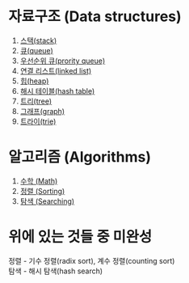 # 자료구조 (Data structures)

 1. [스택(stack)](https://github.com/Iam-Sunghyun/javascript-algorithms/tree/main/src/data-structures/stack)
 2. [큐(queue)](https://github.com/Iam-Sunghyun/javascript-algorithms/tree/main/src/data-structures/queue)
 3. [우선순위 큐(prority queue)](https://github.com/Iam-Sunghyun/javascript-algorithms/tree/main/src/data-structures/priority-queue)
 4. [연결 리스트(linked list)](https://github.com/Iam-Sunghyun/javascript-algorithms/tree/main/src/data-structures/linked-list)
 5. [힙(heap)](https://github.com/Iam-Sunghyun/javascript-algorithms/tree/main/src/data-structures/heap)
 6. [해시 테이블(hash table)](https://github.com/Iam-Sunghyun/javascript-algorithms/tree/main/src/data-structures/hash-table)
 7. [트리(tree)](https://github.com/Iam-Sunghyun/javascript-algorithms/tree/main/src/data-structures/tree)
 8. [그래프(graph)](https://github.com/Iam-Sunghyun/javascript-algorithms/tree/main/src/data-structures/graph)
 9. [트라이(trie)]()

# 알고리즘 (Algorithms)

 1. [수학 (Math)](https://github.com/Iam-Sunghyun/javascript-algorithms/tree/main/src/algorithms/math)
 6. [정렬 (Sorting)](https://github.com/Iam-Sunghyun/javascript-algorithms/tree/main/src/algorithms/sorting)
 7. [탐색 (Searching)](https://github.com/Iam-Sunghyun/javascript-algorithms/tree/main/src/algorithms/searching)



# 위에 있는 것들 중 미완성

정렬 - 기수 정렬(radix sort), 계수 정렬(counting sort)   
탐색 - 해시 탐색(hash search)
